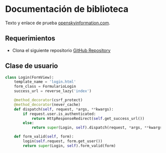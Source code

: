 # Documentación de biblioteca

Texto y enlace de prueba [openskyinformation.com](https://www.openskyinformation.com).

## Requerimientos

* Clona el siguiente repositorio [GitHub Repository](https://github.com/david-mora-opensky/read-the-doc-test.git)

## Clase de usuario

```python
class Login(FormView):
    template_name = 'login.html'
    form_class = FormularioLogin
    success_url = reverse_lazy('index')

    @method_decorator(csrf_protect)
    @method_decorator(never_cache)
    def dispatch(self, request, *args, **kwargs):
        if request.user.is_authenticated:
            return HttpResponseRedirect(self.get_success_url())
        else:
            return super(Login, self).dispatch(request, *args, **kwargs)

    def form_valid(self, form):
        login(self.request, form.get_user())
        return super(Login, self).form_valid(form)
```
